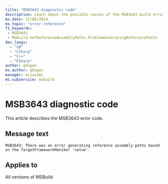 ```yaml
---
title: "MSB3643 diagnostic code"
description: Learn about the possible causes of the MSB3643 build error, and get troubleshooting tips.
ms.date: 12/06/2024
ms.topic: "error-reference"
f1_keywords:
 - MSB3643
 - MSBuild.GetReferenceAssemblyPaths.ProblemGeneratingReferencePaths
dev_langs:
  - "VB"
  - "CSharp"
  - "C++"
  - "FSharp"
author: ghogen
ms.author: ghogen
manager: mijacobs
ms.subservice: msbuild
---
```


# MSB3643 diagnostic code

<!-- :::ErrorDefinitionDescription::: -->
<!-- :::editable-content name="introDescription"::: -->
This article describes the MSB3643 error code.
<!-- :::editable-content-end::: -->

## Message text

`MSB3643: There was an error generating reference assembly paths based on the TargetFrameworkMoniker 'value'.`

<!-- :::editable-content name="postOutputDescription"::: -->
<!--
{StrBegin="MSB3643: "}
-->
<!-- :::editable-content-end::: -->
<!-- :::ErrorDefinitionDescription-end::: -->

## Applies to

All versions of MSBuild

